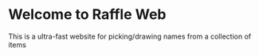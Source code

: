 # Welcome to Raffle Web

This is a ultra-fast website for picking/drawing names from a collection of items
